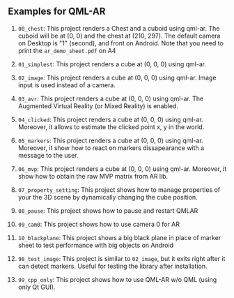 ## Examples for QML-AR

1. `00_chest`: This project renders a Chest and a cuboid using qml-ar.
The cuboid will be at (0, 0) and the chest at (210, 297).
The default camera on Desktop is "1" (second), and front on Android.
Note that you need to print the `ar_demo_sheet.pdf` on A4

2. `01_simplest`: This project renders a cube at (0, 0, 0) using qml-ar.
3. `02_image`: This project renders a cube at (0, 0, 0) using qml-ar. Image input is used instead of a camera.
4. `03_avr`: This project renders a cube at (0, 0, 0) using qml-ar. The Augmented Virtual Reality (or Mixed Reality) is enabled.
5. `04_clicked`: This project renders a cube at (0, 0, 0) using qml-ar. Moreover, it allows to estimate the clicked point x, y in the world.
6. `05_markers`: This project renders a cube at (0, 0, 0) using qml-ar. Moreover, it show how to react on markers dissapearance with a message to the user.
7. `06_mvp`: This project renders a cube at (0, 0, 0) using qml-ar. Moreover, it show how to obtain the raw MVP matrix from AR lib.
8. `07_property_setting`: This project shows how to manage properties of your the 3D scene by dynamically changing the cube position.
8. `08_pause`: This project shows how to pause and restart QMLAR
9. `09_cam0`: This project shows how to use camera 0 for AR
10. `10_blackplane`: This project shows a big black plane in place of marker sheet to test performance with big objects on Android
11. `98_test_image`: This project is similar to `02_image`, but it exits right after it can detect markers. Useful for testing the library after installation.
12. `99_cpp_only`: This project shows how to use QML-AR w/o QML (using only Qt GUI).
